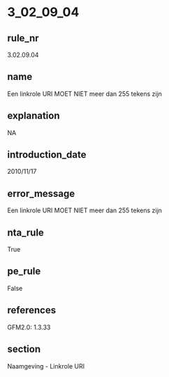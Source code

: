 # 3_02_09_04

## rule_nr
3.02.09.04

## name
Een linkrole URI MOET NIET meer dan 255 tekens zijn

## explanation
NA

## introduction_date
2010/11/17

## error_message
Een linkrole URI MOET NIET meer dan 255 tekens zijn

## nta_rule
True

## pe_rule
False

## references
GFM2.0: 1.3.33

## section
Naamgeving - Linkrole URI

